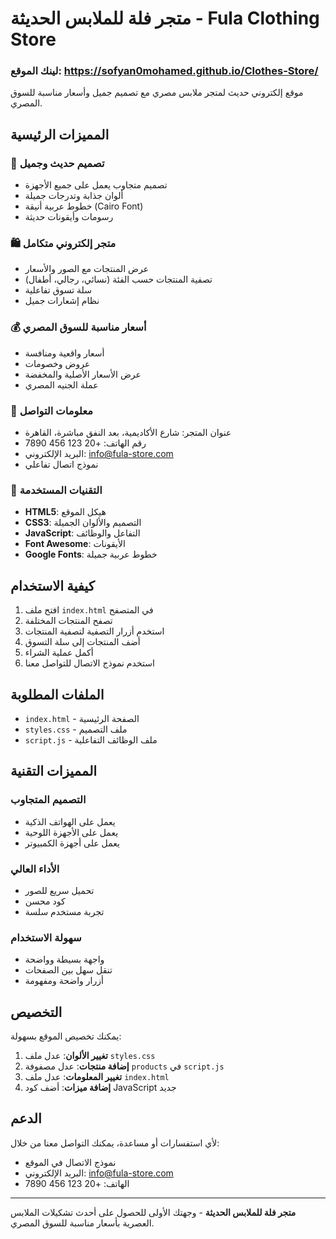 # متجر فلة للملابس الحديثة - Fula Clothing Store

### لينك الموقع: https://sofyan0mohamed.github.io/Clothes-Store/


موقع إلكتروني حديث لمتجر ملابس مصري مع تصميم جميل وأسعار مناسبة للسوق المصري.

## المميزات الرئيسية

### 🎨 تصميم حديث وجميل
- تصميم متجاوب يعمل على جميع الأجهزة
- ألوان جذابة وتدرجات جميلة
- خطوط عربية أنيقة (Cairo Font)
- رسومات وأيقونات حديثة

### 🛍️ متجر إلكتروني متكامل
- عرض المنتجات مع الصور والأسعار
- تصفية المنتجات حسب الفئة (نسائي، رجالي، أطفال)
- سلة تسوق تفاعلية
- نظام إشعارات جميل

### 💰 أسعار مناسبة للسوق المصري
- أسعار واقعية ومنافسة
- عروض وخصومات
- عرض الأسعار الأصلية والمخفضة
- عملة الجنيه المصري

### 📍 معلومات التواصل
- عنوان المتجر: شارع الأكاديمية، بعد النفق مباشرة، القاهرة
- رقم الهاتف: +20 123 456 7890
- البريد الإلكتروني: info@fula-store.com
- نموذج اتصال تفاعلي

### 🔧 التقنيات المستخدمة
- **HTML5**: هيكل الموقع
- **CSS3**: التصميم والألوان الجميلة
- **JavaScript**: التفاعل والوظائف
- **Font Awesome**: الأيقونات
- **Google Fonts**: خطوط عربية جميلة

## كيفية الاستخدام

1. افتح ملف `index.html` في المتصفح
2. تصفح المنتجات المختلفة
3. استخدم أزرار التصفية لتصفية المنتجات
4. أضف المنتجات إلى سلة التسوق
5. أكمل عملية الشراء
6. استخدم نموذج الاتصال للتواصل معنا

## الملفات المطلوبة

- `index.html` - الصفحة الرئيسية
- `styles.css` - ملف التصميم
- `script.js` - ملف الوظائف التفاعلية

## المميزات التقنية

### التصميم المتجاوب
- يعمل على الهواتف الذكية
- يعمل على الأجهزة اللوحية
- يعمل على أجهزة الكمبيوتر

### الأداء العالي
- تحميل سريع للصور
- كود محسن
- تجربة مستخدم سلسة

### سهولة الاستخدام
- واجهة بسيطة وواضحة
- تنقل سهل بين الصفحات
- أزرار واضحة ومفهومة

## التخصيص

يمكنك تخصيص الموقع بسهولة:

1. **تغيير الألوان**: عدل ملف `styles.css`
2. **إضافة منتجات**: عدل مصفوفة `products` في `script.js`
3. **تغيير المعلومات**: عدل ملف `index.html`
4. **إضافة ميزات**: أضف كود JavaScript جديد

## الدعم

لأي استفسارات أو مساعدة، يمكنك التواصل معنا من خلال:
- نموذج الاتصال في الموقع
- البريد الإلكتروني: info@fula-store.com
- الهاتف: +20 123 456 7890

---


**متجر فلة للملابس الحديثة** - وجهتك الأولى للحصول على أحدث تشكيلات الملابس العصرية بأسعار مناسبة للسوق المصري. 
